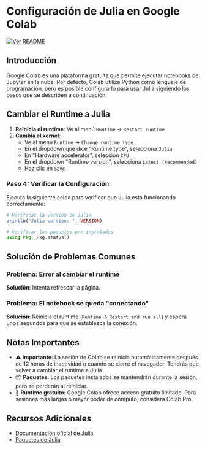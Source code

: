 # Configuración de Julia en Google Colab

[![Ver README](https://img.shields.io/badge/Ver%20README-blue?style=flat-square)](./README.md)

## Introducción

Google Colab es una plataforma gratuita que permite ejecutar notebooks de Jupyter en la nube. Por defecto, Colab utiliza Python como lenguaje de programación, pero es posible configurarlo para usar Julia siguiendo los pasos que se describen a continuación.

## Cambiar el Runtime a Julia

1. **Reinicia el runtime**: Ve al menú `Runtime` → `Restart runtime`
2. **Cambia el kernel**:
   - Ve al menú `Runtime` → `Change runtime type`
   - En el dropdown que dice "Runtime type", selecciona `Julia`
   - En "Hardware accelerator", seleccion `CPU`
   - En el dropdown "Runtime version", selecciona `Latest (recommended)`
   - Haz clic en `Save`

### Paso 4: Verificar la Configuración

Ejecuta la siguiente celda para verificar que Julia está funcionando correctamente:

```julia
# Verificar la versión de Julia
println("Julia version: ", VERSION)

# Verificar los paquetes pre-instalados
using Pkg; Pkg.status()
```

## Solución de Problemas Comunes

### Problema: Error al cambiar el runtime

**Solución**: Intenta refrescar la página.

### Problema: El notebook se queda "conectando"

**Solución**: Reinicia el runtime (`Runtime` → `Restart and run all`) y espera unos segundos para que se establezca la conexión.

## Notas Importantes

- ⚠️ **Importante**: La sesión de Colab se reinicia automáticamente después de 12 horas de inactividad o cuando se cierre el navegador. Tendrás que volver a cambiar el runtime a Julia.
- 📦 **Paquetes**: Los paquetes instalados se mantendrán durante la sesión, pero se perderán al reiniciar.
- 🔄 **Runtime gratuito**: Google Colab ofrece acceso gratuito limitado. Para sesiones más largas o mayor poder de cómputo, considera Colab Pro.

## Recursos Adicionales

- [Documentación oficial de Julia](https://docs.julialang.org/)
- [Paquetes de Julia](https://juliapackages.com/)
